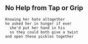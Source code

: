 ## No Help from Tap or Grip
```
Knowing her hate altogether
he asked her in hunger if ever
  she'd put her hand in his
  so they could both give a twist
and open these pickles together
```